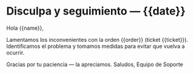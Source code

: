 # Disculpa y seguimiento — {{date}}

Hola {{name}},

Lamentamos los inconvenientes con la orden {{order}} (ticket {{ticket}}).
Identificamos el problema y tomamos medidas para evitar que vuelva a ocurrir.

Gracias por tu paciencia — la apreciamos.
Saludos,
Equipo de Soporte